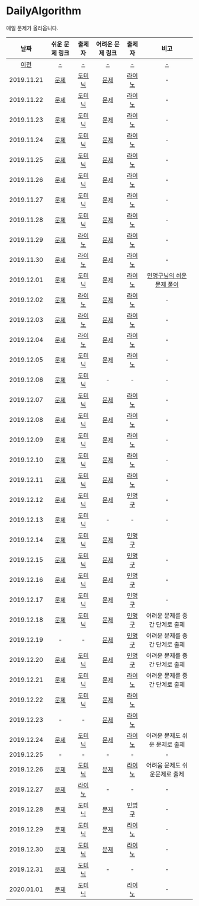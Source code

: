 # DailyAlgorithm
매일 문제가 올라옵니다.

| 날짜 | 쉬운 문제 링크 | 출제자 | 어려운 문제 링크 | 출제자 | 비고 |
| :-: | :-: | :-: | :-: | :-: | :-: |
| [이전](old.md) |[-](old.md)|[-](old.md)|[-](old.md)|[-](old.md)|[-](old.md)|
|2019.11.21|[문제](https://programmers.co.kr/learn/courses/30/lessons/12904)| [도미닉] |[문제](https://programmers.co.kr/learn/courses/30/lessons/42840?language=swift)| [라이노] | - |
|2019.11.22|[문제](https://programmers.co.kr/learn/courses/30/lessons/12933)| [도미닉] |[문제](https://programmers.co.kr/learn/courses/30/lessons/42588)| [라이노] | - |
|2019.11.23|[문제](https://programmers.co.kr/learn/courses/30/lessons/42746)| [도미닉] |[문제](https://programmers.co.kr/learn/courses/30/lessons/12940)| [라이노] | - |
|2019.11.24|[문제](https://programmers.co.kr/learn/courses/30/lessons/12943)| [도미닉] |[문제](https://programmers.co.kr/learn/courses/30/lessons/43238)| [라이노] | - |
|2019.11.25|[문제](https://programmers.co.kr/learn/courses/30/lessons/42583)| [도미닉] |[문제](https://programmers.co.kr/learn/courses/30/lessons/12914)| [라이노] | - |
|2019.11.26|[문제](https://programmers.co.kr/learn/courses/30/lessons/12948)| [도미닉] |[문제](https://programmers.co.kr/learn/courses/30/lessons/12946)| [라이노] | - |
|2019.11.27|[문제](https://programmers.co.kr/learn/courses/30/lessons/12969)| [도미닉] |[문제](https://programmers.co.kr/learn/courses/30/lessons/42839)| [라이노] | - |
|2019.11.28|[문제](https://www.acmicpc.net/problem/2839)| [도미닉] |[문제](https://programmers.co.kr/learn/courses/30/lessons/12929)| [라이노] | - |
|2019.11.29|[문제](https://programmers.co.kr/learn/courses/30/lessons/42586)| [라이노] |[문제](https://programmers.co.kr/learn/courses/30/lessons/49189)| [라이노] | - |
|2019.11.30|[문제](https://programmers.co.kr/learn/courses/30/lessons/62048)| [라이노] |[문제](https://programmers.co.kr/learn/courses/30/lessons/12952)| [라이노] | - |
|2019.12.01|[문제](https://programmers.co.kr/learn/courses/30/lessons/42585)| [도미닉] |[문제](https://programmers.co.kr/learn/courses/30/lessons/42861)| [라이노] | [민멍구님의 쉬운 문제 풀이](https://www.youtube.com/watch?v=eCAbqDYV1B8&t=679s) |
|2019.12.02|[문제](https://programmers.co.kr/learn/courses/30/lessons/12945)| [라이노] |[문제](https://programmers.co.kr/learn/courses/30/lessons/43236)| [라이노] | - |
|2019.12.03|[문제](https://programmers.co.kr/learn/courses/30/lessons/12982)| [라이노] |[문제](https://programmers.co.kr/learn/courses/30/lessons/12978)| [라이노] | - |
|2019.12.04|[문제](https://programmers.co.kr/learn/courses/30/lessons/42841)| [라이노] |[문제](https://programmers.co.kr/learn/courses/30/lessons/43163)| [라이노] | - |
|2019.12.05|[문제](https://app.codility.com/programmers/lessons/1-iterations/binary_gap/)| [도미닉] |[문제](https://programmers.co.kr/learn/courses/30/lessons/12971)| [라이노] | - |
|2019.12.06|[문제](https://app.codility.com/programmers/lessons/3-time_complexity/perm_missing_elem/)| [도미닉] | - | - | - |
|2019.12.07|[문제](https://app.codility.com/programmers/lessons/4-counting_elements/frog_river_one/)| [도미닉] |[문제](https://programmers.co.kr/learn/courses/30/lessons/42627)| [라이노] | - |
|2019.12.08|[문제](https://app.codility.com/programmers/lessons/4-counting_elements/max_counters/)| [도미닉] | [문제](https://programmers.co.kr/learn/courses/30/lessons/62050) | [라이노] | - |
|2019.12.09|[문제](https://app.codility.com/programmers/lessons/4-counting_elements/missing_integer/)| [도미닉] | [문제](https://programmers.co.kr/learn/courses/30/lessons/43164) | [라이노] | - |
|2019.12.10|[문제](https://app.codility.com/programmers/lessons/5-prefix_sums/passing_cars/)| [도미닉] |[문제](https://programmers.co.kr/learn/courses/30/lessons/42895)| [라이노] | - |
|2019.12.11|[문제](https://app.codility.com/programmers/lessons/2-arrays/odd_occurrences_in_array/)| [도미닉] |[문제](https://www.acmicpc.net/problem/15651) | [라이노] | - |
|2019.12.12|[문제](https://app.codility.com/programmers/lessons/2-arrays/cyclic_rotation/)| [도미닉] |   [문제](https://www.acmicpc.net/problem/9465)| [민멍구] | - |
|2019.12.13|[문제](https://app.codility.com/programmers/lessons/3-time_complexity/frog_jmp/)| [도미닉] | - | - | - |
|2019.12.14|[문제](https://app.codility.com/programmers/lessons/3-time_complexity/tape_equilibrium/) | [도미닉] |   [문제](https://www.acmicpc.net/problem/11726)| [민멍구] | |
|2019.12.15|[문제](https://app.codility.com/programmers/lessons/4-counting_elements/perm_check/)|[도미닉]|[문제](https://www.acmicpc.net/problem/2193)|[민멍구]|-|
|2019.12.16|[문제](https://programmers.co.kr/learn/courses/30/lessons/42587)|[도미닉]|[문제](https://www.acmicpc.net/problem/2529)|[민멍구]|-|
|2019.12.17|[문제](https://programmers.co.kr/learn/courses/30/lessons/12925)|[도미닉]|[문제](https://www.acmicpc.net/problem/1790)|[민멍구]|-|
|2019.12.18|[문제](https://programmers.co.kr/learn/courses/30/lessons/42860)|[도미닉]|[문제](https://programmers.co.kr/learn/courses/30/lessons/42747?language=swift)|[민멍구]| 어려운 문제를 중간 단계로 출제 |
|2019.12.19|-|-|[문제](https://www.acmicpc.net/problem/6588)|[민멍구]| 어려운 문제를 중간 단계로 출제 |
|2019.12.20|[문제](https://programmers.co.kr/learn/courses/30/lessons/42748)|[도미닉]|[문제](https://programmers.co.kr/learn/courses/30/lessons/12985?language=swift)|[민멍구]| 어려운 문제를 중간 단계로 출제 |
|2019.12.21|[문제](https://programmers.co.kr/learn/courses/30/lessons/42862)|[도미닉]|[문제](https://www.acmicpc.net/problem/1676)|[라이노]| 어려운 문제를 중간 단계로 출제 |
|2019.12.22|[문제](https://programmers.co.kr/learn/courses/30/lessons/12901)|[도미닉]|[문제](https://www.acmicpc.net/problem/2482)|[라이노]||
|2019.12.23|-|-|[문제](https://www.acmicpc.net/problem/1654)|[라이노]||
|2019.12.24|[문제](https://programmers.co.kr/learn/courses/30/lessons/12903)|[도미닉]|[문제](https://www.acmicpc.net/problem/1920)|[라이노]|어려운 문제도 쉬운 문제로 출제|
|2019.12.25|-|-|-|-|-|
|2019.12.26|[문제](https://programmers.co.kr/learn/courses/30/lessons/12910)|[도미닉]|[문제](https://www.acmicpc.net/problem/18229)|[라이노]|어려움 문제도 쉬운문제로 출제|
|2019.12.27|[문제](https://www.acmicpc.net/problem/1436)|[라이노]|-|-|-|
|2019.12.28|[문제](https://programmers.co.kr/learn/courses/30/lessons/12912)|[도미닉]|[문제](https://www.acmicpc.net/problem/7576)|[민멍구]|-|
|2019.12.29|[문제](https://programmers.co.kr/learn/courses/30/lessons/12915)|[도미닉]|[문제](https://www.acmicpc.net/problem/18221)|[라이노]|-|
|2019.12.30|[문제](https://programmers.co.kr/learn/courses/30/lessons/12916)|[도미닉]|[문제](https://www.acmicpc.net/problem/18222)|[라이노]|-|
|2019.12.31|[문제](https://programmers.co.kr/learn/courses/30/lessons/12917)|[도미닉]|-|-|-|
|2020.01.01|[문제](https://www.acmicpc.net/problem/1623)|[도미닉]||[라이노]|-|


[라이노]: https://github.com/JCSooHwanCho
[도미닉]: https://github.com/AppleCEO
[민멍구]: https://github.com/applebuddy
